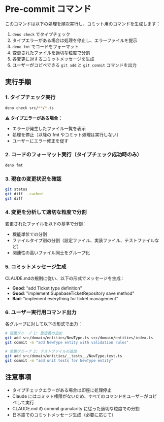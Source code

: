 # Pre-commit コマンド

このコマンドは以下の処理を順次実行し、コミット用のコマンドを生成します：

1. `deno check` でタイプチェック
2. タイプエラーがある場合は処理を停止し、エラーファイルを提示
3. `deno fmt` でコードをフォーマット
4. 変更されたファイルを適切な粒度で分割
5. 各変更に対するコミットメッセージを生成
6. ユーザーがコピペできる `git add` と `git commit` コマンドを出力

## 実行手順

### 1. タイプチェック実行

```bash
deno check src/**/*.ts
```

**⚠️ タイプエラーがある場合：**

- エラーが発生したファイル一覧を表示
- 処理を停止（以降の fmt やコミット処理は実行しない）
- ユーザーにエラー修正を促す

### 2. コードのフォーマット実行（タイプチェック成功時のみ）

```bash
deno fmt
```

### 3. 現在の変更状況を確認

```bash
git status
git diff --cached
git diff
```

### 4. 変更を分析して適切な粒度で分割

変更されたファイルを以下の基準で分割：

- 機能単位での分割
- ファイルタイプ別の分割（設定ファイル、実装ファイル、テストファイルなど）
- 関連性の高いファイル同士をグループ化

### 5. コミットメッセージ生成

CLAUDE.mdの規則に従い、以下の形式でメッセージを生成：

- **Good**: "add Ticket type definition"
- **Good**: "implement SupabaseTicketRepository save method"
- **Bad**: "implement everything for ticket management"

### 6. ユーザー実行用コマンド出力

各グループに対して以下の形式で出力：

```bash
# 変更グループ 1: 型定義の追加
git add src/domain/entities/NewType.ts src/domain/entities/index.ts
git commit -m "add NewType entity with validation rules"

# 変更グループ 2: テストファイルの追加  
git add src/domain/entities/__tests__/NewType.test.ts
git commit -m "add unit tests for NewType entity"
```

## 注意事項

- タイプチェックエラーがある場合は即座に処理停止
- Claude にはコミット権限がないため、すべてのコマンドをユーザーがコピペして実行
- CLAUDE.md の commit granularity に従った適切な粒度での分割
- 日本語でのコミットメッセージ生成（必要に応じて）
